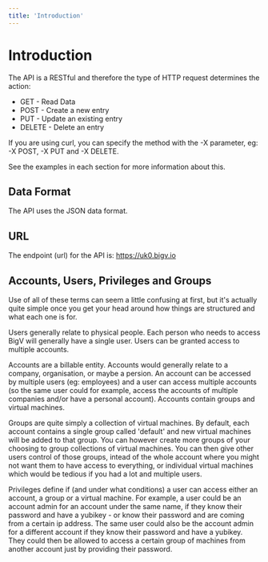 ```yaml
---
title: 'Introduction'
---
```


# Introduction

The API is a RESTful and therefore the type of HTTP request determines the action:

 - GET - Read Data
 - POST - Create a new entry
 - PUT - Update an existing entry
 - DELETE - Delete an entry

If you are using curl, you can specify the method with the -X parameter, eg: -X POST, -X PUT and -X DELETE.

See the examples in each section for more information about this.


## Data Format

The API uses the JSON data format.


## URL

The endpoint (url) for the API is: https://uk0.bigv.io


## Accounts, Users, Privileges and Groups

Use of all of these terms can seem a little confusing at first, but it's actually quite simple once you get your head around how things are structured and what each one is for.

Users generally relate to physical people. Each person who needs to access BigV will generally have a single user. Users can be granted access to multiple accounts.

Accounts are a billable entity. Accounts would generally relate to a company, organisation, or maybe a persion. An account can be accessed by multiple users (eg: employees) and a user can access multiple accounts (so the same user could for example, access the accounts of multiple companies and/or have a personal account). Accounts contain groups and virtual machines.

Groups are quite simply a collection of virtual machines. By default, each account contains a single group called 'default' and new virtual machines will be added to that group. You can however create more groups of your choosing to group collections of virtual machines. You can then give other users control of those groups, intead of the whole account where you might not want them to have access to everything, or individual virtual machines which would be tedious if you had a lot and multiple users.

Privileges define if (and under what conditions) a user can access either an account, a group or a virtual machine. For example, a user could be an account admin for an account under the same name, if they know their password and have a yubikey - or know their password and are coming from a certain ip address. The same user could also be the account admin for a different account if they know their password and have a yubikey. They could then be allowed to access a certain group of machines from another account just by providing their password.
